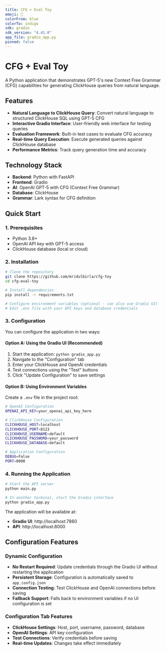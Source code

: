 ```yaml
---
title: CFG + Eval Toy
emoji: 🧩
colorFrom: blue
colorTo: indigo
sdk: gradio
sdk_version: "4.41.0"
app_file: gradio_app.py
pinned: false
---
```


# CFG + Eval Toy

A Python application that demonstrates GPT-5's new Context Free Grammar (CFG) capabilities for generating ClickHouse queries from natural language.

## Features

- **Natural Language to ClickHouse Query**: Convert natural language to structured ClickHouse SQL using GPT-5 CFG
- **Interactive Gradio Interface**: User-friendly web interface for testing queries
- **Evaluation Framework**: Built-in test cases to evaluate CFG accuracy
- **Real-time Query Execution**: Execute generated queries against ClickHouse database
- **Performance Metrics**: Track query generation time and accuracy

## Technology Stack

- **Backend**: Python with FastAPI
- **Frontend**: Gradio
- **AI**: OpenAI GPT-5 with CFG (Context Free Grammar)
- **Database**: ClickHouse
- **Grammar**: Lark syntax for CFG definition

## Quick Start

### 1. Prerequisites

- Python 3.8+
- OpenAI API key with GPT-5 access
- ClickHouse database (local or cloud)

### 2. Installation

```bash
# Clone the repository
git clone https://github.com/mridulbirla/cfg-toy
cd cfg-eval-toy

# Install dependencies
pip install -r requirements.txt

# Configure environment variables (optional - can also use Gradio UI)
# Edit .env file with your API keys and database credentials
```

### 3. Configuration

You can configure the application in two ways:

#### Option A: Using the Gradio UI (Recommended)
1. Start the application: `python gradio_app.py`
2. Navigate to the "Configuration" tab
3. Enter your ClickHouse and OpenAI credentials
4. Test connections using the "Test" buttons
5. Click "Update Configuration" to save settings

#### Option B: Using Environment Variables
Create a `.env` file in the project root:

```bash
# OpenAI Configuration
OPENAI_API_KEY=your_openai_api_key_here

# ClickHouse Configuration
CLICKHOUSE_HOST=localhost
CLICKHOUSE_PORT=8123
CLICKHOUSE_USERNAME=default
CLICKHOUSE_PASSWORD=your_password
CLICKHOUSE_DATABASE=default

# Application Configuration
DEBUG=False
PORT=8000
```

### 4. Running the Application

```bash
# Start the API server
python main.py

# In another terminal, start the Gradio interface
python gradio_app.py
```

The application will be available at:
- **Gradio UI**: http://localhost:7860
- **API**: http://localhost:8000

## Configuration Features

### Dynamic Configuration
- **No Restart Required**: Update credentials through the Gradio UI without restarting the application
- **Persistent Storage**: Configuration is automatically saved to `app_config.json`
- **Connection Testing**: Test ClickHouse and OpenAI connections before saving
- **Fallback Support**: Falls back to environment variables if no UI configuration is set

### Configuration Tab Features
- **ClickHouse Settings**: Host, port, username, password, database
- **OpenAI Settings**: API key configuration
- **Test Connections**: Verify credentials before saving
- **Real-time Updates**: Changes take effect immediately
